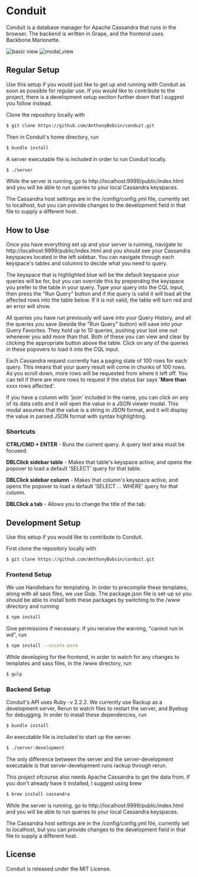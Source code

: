 # Conduit

Conduit is a database manager for Apache Cassandra that runs in the browser. The backend is written in Grape, and the frontend uses Backbone.Marionette.

![basic view](https://github.com/adparlor/conduit/blob/master/screenshots/basic_view.png)
![modal_view](https://github.com/adparlor/conduit/blob/master/screenshots/modal_view.png)

## Regular Setup

Use this setup if you would just like to get up and running with Conduit as soon as possible for regular use. If you would like to contribute to the project, there is a development setup section further down that I suggest you follow instead.

Clone the repository locally with

```sh
$ git clone https://github.com/AnthonyBobsin/conduit.git
```

Then in Conduit's home directory, run

```sh
$ bundle install
```

A server executable file is included in order to run Conduit locally.

```sh
$ ./server
```

While the server is running, go to http://localhost:9999/public/index.html and you will be able to run queries to your local Cassandra keyspaces.

The Cassandra host settings are in the /config/config.yml file, currently set to localhost, but you can provide changes to the development field in that file to supply a different host.

## How to Use

Once you have everything set up and your server is running, navigate to http://localhost:9999/public/index.html and you should see your Cassandra keyspaces located in the left sidebar. You can navigate through each keyspace's tables and columns to decide what you need to query.

The keyspace that is highlighted blue will be the default keyspace your queries will be for, but you can override this by prepending the keyspace you prefer to the table in your query. Type your query into the CQL input, then press the "Run Query" button and if the query is valid it will load all the affected rows into the table below. If it is not valid, the table will turn red and an error will show.

All queries you have run previously will save into your Query History, and all the queries you save (beside the "Run Query" button) will save into your Query Favorites. They hold up to 10 queries, pushing your last one out whenever you add more than that. Both of these you can view and clear by clicking the appropriate button above the table. Click on any of the queries in these popovers to load it into the CQL input.

Each Cassandra request currently has a paging state of 100 rows for each query. This means that your query result will come in chunks of 100 rows. As you scroll down, more rows will be requested from where it left off. You can tell if there are more rows to request if the status bar says '**More than** xxxx rows affected'.

If you have a column with 'json' included in the name, you can click on any of its data cells and it will open the value in a JSON viewer modal. This modal assumes that the value is a string in JSON format, and it will display the value in parsed JSON format with syntax highlighting.

### Shortcuts

**CTRL/CMD + ENTER** - Runs the current query. A query text area must be focused.

**DBLClick sidebar table** - Makes that table's keyspace active, and opens the popover to load a default 'SELECT' query for that table.

**DBLClick sidebar column** - Makes that column's keyspace active, and opens the popover to load a default 'SELECT ... WHERE' query for that column.

**DBLClick a tab** - Allows you to change the title of the tab.

## Development Setup

Use this setup if you would like to contribute to Conduit.

First clone the repository locally with

```sh
$ git clone https://github.com/AnthonyBobsin/conduit.git
```

### Frontend Setup

We use Handlebars for templating. In order to precompile these templates, along with all sass files, we use Gulp. The package.json file is set-up so you should be able to install both these packages by switching to the /www directory and running

```sh
$ npm install
```

Give permissions if necessary.
If you receive the warning, "cannot run in wd", run

```sh
$ npm install --unsafe-perm
```

While developing for the frontend, in order to watch for any changes to templates and sass files, in the /www directory, run

```sh
$ gulp
```

### Backend Setup

Conduit's API uses Ruby -v 2.2.2. We currently use Rackup as a development server, Rerun to watch files to restart the server, and Byebug for debugging. In order to install these dependencies, run

```sh
$ bundle install
```

An executable file is included to start up the server.

```sh
$ ./server-development
```

The only difference between the server and the server-development executable is that server-development runs rackup through rerun.

This project ofcourse also needs Apache Cassandra to get the data from. If you don't already have it installed, I suggest using brew

```sh
$ brew install cassandra
```

While the server is running, go to http://localhost:9999/public/index.html and you will be able to run queries to your local Cassandra keyspaces.

The Cassandra host settings are in the /config/config.yml file, currently set to localhost, but you can provide changes to the development field in that file to supply a different host.

## License

Conduit is released under the MIT License.
